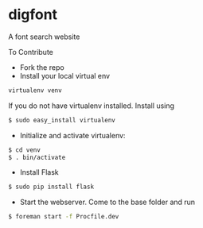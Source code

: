 digfont
=======

A font search website


To Contribute

* Fork the repo
* Install your local virtual env

```sh
virtualenv venv
```
If you do not have virtualenv installed. Install using

```sh
$ sudo easy_install virtualenv
```
* Initialize and activate virtualenv:

```sh
$ cd venv
$ . bin/activate
```
* Install Flask

```sh
$ sudo pip install flask
```
* Start the webserver. Come to the base folder and run

```sh
$ foreman start -f Procfile.dev
```

